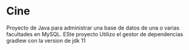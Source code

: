 # Cine

Proyecto de Java para administrar una base de datos de una o varias facultades  en MySQL.
ESte proyecto Utilizo el gestor de dependencias gradlew con la version de jdk 11

